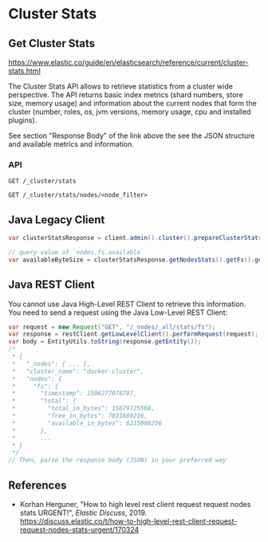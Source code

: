 # Cluster Stats

## Get Cluster Stats

https://www.elastic.co/guide/en/elasticsearch/reference/current/cluster-stats.html

The Cluster Stats API allows to retrieve statistics from a cluster wide perspective. The API returns
basic index metrics (shard numbers, store size, memory usage) and information about the current
nodes that form the cluster (number, roles, os, jvm versions, memory usage, cpu and installed
plugins).

See section "Response Body" of the link above the see the JSON structure and available metrics and information.

### API

```
GET /_cluster/stats
```

```
GET /_cluster/stats/nodes/<node_filter>
```

## Java Legacy Client

```java
var clusterStatsResponse = client.admin().cluster().prepareClusterStats().get();

// query value of `nodes.fs.available`
var availableByteSize = clusterStatsResponse.getNodesStats().getFs().getAvailable();
```

## Java REST Client

You cannot use Java High-Level REST Client to retrieve this information. You need to send a request
using the Java Low-Level REST Client:

```java
var request = new Request("GET", "/_nodes/_all/stats/fs");
var response = restClient.getLowLevelClient().performRequest(request);
var body = EntityUtils.toString(response.getEntity());
/*
 * {
 *   "_nodes": { ... },
 *   "cluster_name": "docker-cluster",
 *   "nodes": {
 *     "fs": {
 *       "timestamp": 1596277078797,
 *       "total": {
 *         "total_in_bytes": 15679725568,
 *         "free_in_bytes": 7031689216,
 *         "available_in_bytes": 6215008256
 *       },
 *       ...
 * }
 */
// Then, parse the response body (JSON) in your preferred way
```

## References

- Korhan Herguner, "How to high level rest client request request nodes stats URGENT!", _Elastic Discuss_, 2019.<br>
  https://discuss.elastic.co/t/how-to-high-level-rest-client-request-request-nodes-stats-urgent/170324
